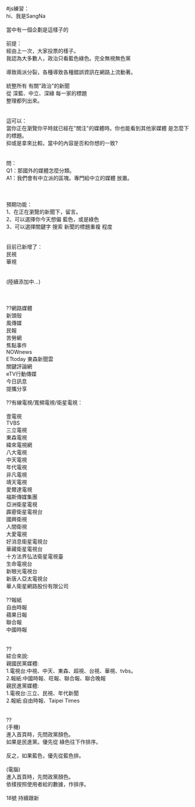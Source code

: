 <br>#js練習：
<br>hi、我是SangNa
<br>
<br>當中有一個企劃是這樣子的
<br>
<br>前提：
<br>經由上一次，大家投票的樣子。
<br>我認為大多數人，政治只看藍色綠色。完全無視無色黨
<br>
<br>導致兩派分裂，各種導致各種錯誤資訊在網路上流動著。
<br>
<br>統整所有 有關"政治"的新聞
<br>從 深藍、中立、深綠 每一家的標題
<br>整理都列出來。
<br>
<br>
<br>這可以：
<br>當你正在瀏覽你平時就已經在"關注"的媒體時。你也能看到其他家媒體 是怎麼下的標題。
<br>抑或是拿來比較。當中的內容是否和你想的一致?
<br>
<br>
<br>問：
<br>Q1：那國外的媒體怎麼分類。
<br>A1：我們會有中立派的區塊。專門給中立的媒體 放置。
<br>
<br>
<br>
<br>預期功能：
<br>1、在正在瀏覽的新聞下，留言。
<br>2、可以選擇你今天想偏 藍色，或是綠色
<br>3、可以選擇關鍵字 搜索 新聞的標題重複 程度
<br>
<br>
<br>目前已新增了：
<br>民視
<br>華視
<br>
<br>
<br>(陸續添加中...)
<br>
<br>
<br>
<br>??網路媒體
<br>新頭殼
<br>風傳媒
<br>民報
<br>苦勞網
<br>焦點事件
<br>NOWnews
<br>ETtoday 東森新聞雲
<br>關鍵評論網
<br>eTV行動傳媒
<br>今日訊息
<br>提攜分享
<br>
<br>??有線電視/寬頻電視/衛星電視：
<br>
<br>壹電視
<br>TVBS
<br>三立電視
<br>東森電視
<br>緯來電視網
<br>八大電視
<br>中天電視
<br>年代電視
<br>非凡電視
<br>靖天電視
<br>愛爾達電視
<br>福斯傳媒集團
<br>亞洲衛星電視
<br>霹靂衛星電視台
<br>國興衛視
<br>人間衛視
<br>大愛電視
<br>好消息衛星電視台
<br>華藏衛星電視台
<br>十方法界弘法衛星電視臺
<br>生命電視台
<br>新眼光電視台
<br>新唐人亞太電視台
<br>華人衛星網路股份有限公司
<br>
<br>??報紙
<br>自由時報
<br>蘋果日報
<br>聯合報
<br>中國時報
<br>
<br>
<br>??
<br>綜合來說:
<br>親國民黨媒體:
<br>1.電視台:中視、中天、東森、超視、台視、華視、tvbs。
<br>2.報紙:中國時報、旺報、聯合報、聯合晚報
<br>親民進黨媒體:
<br>1.電視台:三立、民視、年代新聞
<br>2.報紙:自由時報、Taipei Times
<br>
<br>
<br>??
<br>(手機)
<br>進入首頁時，先問政黨顏色。
<br>如果是民進黨。優先從 綠色往下作排序。
<br>
<br>反之，如果藍色，優先從藍色排。
<br>
<br>(電腦)
<br>進入首頁時，先問政黨顏色。
<br>依樣按照使用者給的數據，作排序。
<br>
<br>18號 持續跟新
<br>

